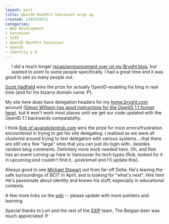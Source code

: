 ```yaml
--- 
layout: post
title: OpenID MashPit Vancouver wrap up
created: 1169159521
categories: 
- Web Development
- Vancouver
- SXIP
- OpenID MashPit Vancouver
- OpenID
- Identity 2.0
---
```

<p><a href="http://www.flickr.com/photos/noboundaries/361772757/"><img src="http://farm1.static.flickr.com/163/361772757_b27362a5d2_m.jpg" border="0" alt="" hspace="10" vspace="10" align="left" /></a>I did a much longer <a href="http://www.bryght.com/blog/boris-mann/openid-mashpit-vancouver-openid-2-code-available-for-drupal">recap/announcement over on my Bryght blog</a>, but wanted to point to some people specifically. I had a great time and it was good to see so many people out.<br /></p><p><a href="http://www.buffmuthers.com/~hadfield/">Scott Hadfield</a> wins the prize for actually OpenID-enabling his blog in real time (and for his bizarro domain name :P).</p><p>My site here does have delegation headers for my <a href="http://home.bryght.com" title="Bryght OpenID 2 Identity Provider">home.bryght.com</a> account (<a href="http://simonwillison.net/2006/Dec/19/openid/">Simon Willison has good instructions for the OpenID 1.1 format here</a>), but it won&#39;t work most places until we get our code updated with the OpenID 1.1 backwards compatability.&nbsp;</p><p>I think <a href="http://www.jayandsilentrob.com/">Rob of jayandsilentrob.com</a> wins the prize for most errors/frustration encountered in trying to get his site delegating. I realized as we were all clustered around trying to test delegation with various systems....that there are still very few &quot;large&quot; sites that you can just do login with...besides random blog comments. Definitely more work needed here. Oh, and Rob has an event coming up here in Vancouver for tech types (Rob, looked for it in upcoming and couldn&#39;t find it...post/email and I&#39;ll update this).<br /></p><p>Always good to see <a href="http://stewartclan.ca/blogs/thinkinggeek">Michael Stewart</a> out from far-off Delta. He&#39;s leaving the safe surroundings of BCIT in April, and is looking for &quot;what&#39;s next&quot;. Hire him! He&#39;s passionate about identity and knows his stuff, especially in educational contexts.&nbsp;</p><p>A few more links on the <a href="http://mashpit.pbwiki.com/MashPitOpenidVancouverPhpRoom">wiki</a> -- please update with more pointers and learning.</p><p>Special thanks to Lori and the rest of the <a href="http://www.sxip.com">SXIP</a> team. The Belgian beer was much appreciated :P&nbsp;</p>
